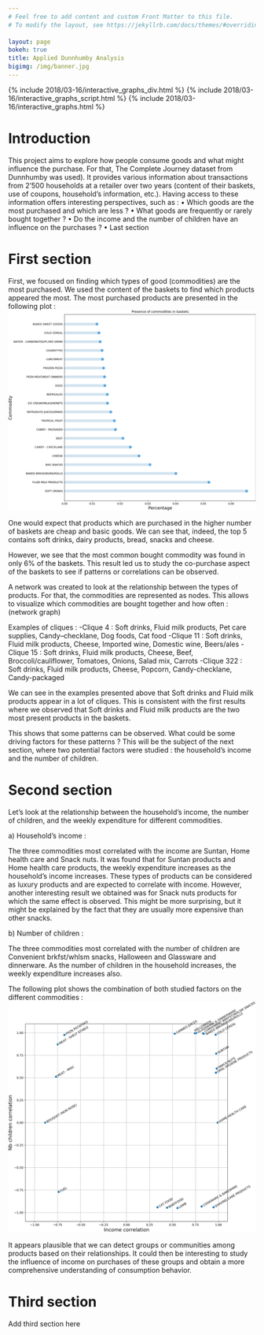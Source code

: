 ```yaml
---
# Feel free to add content and custom Front Matter to this file.
# To modify the layout, see https://jekyllrb.com/docs/themes/#overriding-theme-defaults

layout: page
bokeh: true
title: Applied Dunnhumby Analysis
bigimg: /img/banner.jpg
---
```


{% include 2018/03-16/interactive_graphs_div.html  %}
{%  include 2018/03-16/interactive_graphs_script.html  %}
{%  include 2018/03-16/interactive_graphs.html  %}

# Introduction

This project aims to explore how people consume goods and what might influence the purchase. For that, The Complete Journey dataset from Dunnhumby was used). It provides various information about transactions from 2’500 households at a retailer over two years (content of their baskets, use of coupons, household’s information, etc.).
Having access to these information offers interesting perspectives, such as :
•	Which goods are the most purchased and which are less ?
•	What goods are frequently or rarely bought together ?
•	Do the income and the number of children have an influence on the purchases ?
•	Last section

# First section

First, we focused on finding which types of good (commodities) are the most purchased. We used the content of the baskets to find which products appeared the most. The most purchased products are presented in the following plot :
![plot2](img/plot2.png)

One would expect that products which are purchased in the higher number of baskets are cheap and basic goods. We can see that, indeed, the top 5 contains soft drinks, dairy products, bread, snacks and cheese.

However, we see that the most common bought commodity was found in only 6% of the baskets.
This result led us to study the co-purchase aspect of the baskets to see if patterns or correlations can be observed.

A network was created to look at the relationship between the types of products. For that, the commodities are represented as nodes. This allows to visualize which commodities are bought together and how often :
(network graph)

Examples of cliques :
-Clique 4 : Soft drinks, Fluid milk products, Pet care supplies, Candy–checklane, Dog foods, Cat food
-Clique 11 : Soft drinks, Fluid milk products, Cheese, Imported wine, Domestic wine, Beers/ales
-Clique 15 : Soft drinks, Fluid milk products, Cheese, Beef, Broccoli/cauliflower, Tomatoes, Onions, Salad mix, Carrots
-Clique 322 : Soft drinks, Fluid milk products, Cheese, Popcorn, Candy-checklane, Candy-packaged

We can see in the examples presented above that Soft drinks and Fluid milk products appear in a lot of cliques. This is consistent with the first results where we observed that Soft drinks and Fluid milk products are the two most present products in the baskets.

This shows that some patterns can be observed. What could be some driving factors for these patterns ?
This will be the subject of the next section, where two potential factors were studied : the household’s income and the number of children.

# Second section

Let’s look at the relationship between the household’s income, the number of children, and the weekly expenditure for different commodities.

a)	Household’s income :

The three commodities most correlated with the income are Suntan, Home health care and Snack nuts. It was found that for Suntan products and Home health care products, the weekly expenditure increases as the household’s income increases. These types of products can be considered as luxury products and are expected to correlate with income. However, another interesting result we obtained was for Snack nuts products for which the same effect is observed. This might be more surprising, but it might be explained by the fact that they are usually more expensive than other snacks.

b)	Number of children :

The three commodities most correlated with the number of children are Convenient brkfst/whlsm snacks, Halloween and Glassware and dinnerware. As the number of children in the household increases, the weekly expenditure increases also.

The following plot shows the combination of both studied factors on the different commodities :
![correlations](img/correlations.png)

It appears plausible that we can detect groups or communities among products based on their relationships.
It could then be interesting to study the influence of income on purchases of these groups and obtain a more comprehensive understanding of consumption behavior.

# Third section

Add third section here
